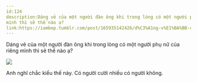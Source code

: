 ```yaml
---
id:124
description:Dáng vẻ của một người đàn ông khi trong lòng có một người phụ nữ của riêng
mình thì sẽ thế nào ạ?
link:https://iambep.tumblr.com/post/165935142426/d%C3%A1ng-v%E1%BA%BB-c%E1%BB%A7a-m%E1%BB%99t-ng%C6%B0%E1%BB%9Di-%C4%91%C3%A0n-%C3%B4ng-khi-trong-l%C3%B2ng-c%C3%B3
---
```


Dáng vẻ của một người đàn ông khi trong lòng có một người phụ nữ của riêng
mình thì sẽ thế nào ạ?

![](https://64.media.tumblr.com/fcd95b3c23cf7b859476b267e3b6c810/tumblr_inline_ox5geljGYF1qa3q4c_540.png)

Anh nghĩ chắc kiểu thế này. Có người cười nhiều có người không.